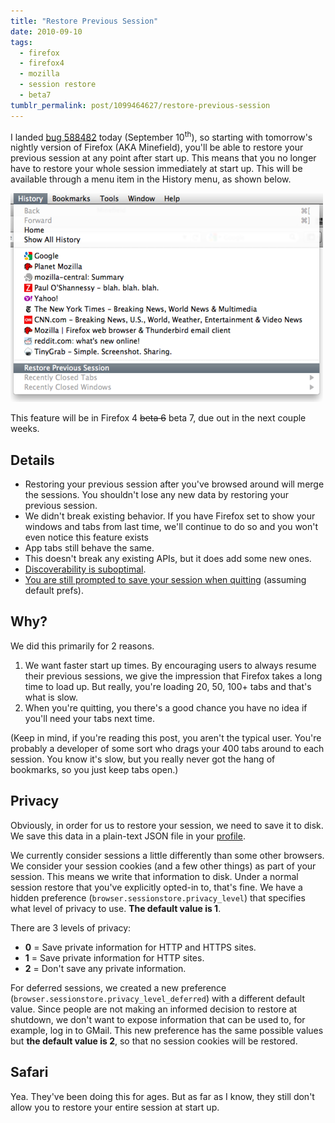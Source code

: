 ```yaml
---
title: "Restore Previous Session"
date: 2010-09-10
tags:
  - firefox
  - firefox4
  - mozilla
  - session restore
  - beta7
tumblr_permalink: post/1099464627/restore-previous-session
---
```


I landed [bug 588482](https://bugzilla.mozilla.org/show_bug.cgi?id=588482) today (September 10<sup>th</sup>), so starting with tomorrow's nightly version of Firefox (AKA Minefield), you'll be able to restore your previous session at any point after start up. This means that you no longer have to restore your whole session immediately at start up. This will be available through a menu item in the History menu, as shown below.

![Screenshot of History Menu](/img/posts/restore-previous-session.png)

This feature will be in Firefox 4 <strike>beta 6</strike> beta 7, due out in the next couple weeks.


## Details

* Restoring your previous session after you've browsed around will merge the sessions. You shouldn't lose any new data by restoring your previous session.
* We didn't break existing behavior. If you have Firefox set to show your windows and tabs from last time, we'll continue to do so and you won't even notice this feature exists
* App tabs still behave the same.
* This doesn't break any existing APIs, but it does add some new ones.
* [Discoverability is suboptimal](https://bugzilla.mozilla.org/show_bug.cgi?id=593421).
* [You are still prompted to save your session when quitting](https://bugzilla.mozilla.org/show_bug.cgi?id=592822) (assuming default prefs).


## Why?

We did this primarily for 2 reasons.

1. We want faster start up times. By encouraging users to always resume their previous sessions, we give the impression that Firefox takes a long time to load up. But really, you're loading 20, 50, 100+ tabs and that's what is slow.
2. When you're quitting, you there's a good chance you have no idea if you'll need your tabs next time.

(Keep in mind, if you're reading this post, you aren't the typical user. You're probably a developer of some sort who drags your 400 tabs around to each session. You know it's slow, but you really never got the hang of bookmarks, so you just keep tabs open.)


## Privacy

Obviously, in order for us to restore your session, we need to save it to disk. We save this data in a plain-text JSON file in your [profile](http://support.mozilla.com/kb/Profiles).

We currently consider sessions a little differently than some other browsers. We consider your session cookies (and a few other things) as part of your session. This means we write that information to disk. Under a normal session restore that you've explicitly opted-in to, that's fine. We have a hidden preference (`browser.sessionstore.privacy_level`) that specifies what level of privacy to use. **The default value is 1**.

There are 3 levels of privacy:

* **0** = Save private information for HTTP and HTTPS sites.
* **1** = Save private information for HTTP sites.
* **2** = Don't save any private information.

For deferred sessions, we created a new preference (`browser.sessionstore.privacy_level_deferred`) with a different default value. Since people are not making an informed decision to restore at shutdown, we don't want to expose information that can be used to, for example, log in to GMail. This new preference has the same possible values but **the default value is 2**, so that no session cookies will be restored.


## Safari

Yea. They've been doing this for ages. But as far as I know, they still don't allow you to restore your entire session at start up.
